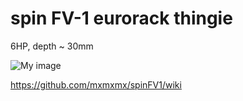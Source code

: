 spin FV-1 eurorack thingie
===



6HP, depth ~ 30mm


![My image](https://c2.staticflickr.com/2/1467/25495410074_68c02ba0ed_b.jpg)


https://github.com/mxmxmx/spinFV1/wiki

